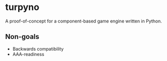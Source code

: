 # turpyno
A proof-of-concept for a component-based game engine written in Python.

## Non-goals
* Backwards compatibility
* AAA-readiness
